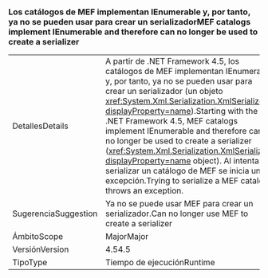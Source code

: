 ### <a name="mef-catalogs-implement-ienumerable-and-therefore-can-no-longer-be-used-to-create-a-serializer"></a><span data-ttu-id="8a035-101">Los catálogos de MEF implementan IEnumerable y, por tanto, ya no se pueden usar para crear un serializador</span><span class="sxs-lookup"><span data-stu-id="8a035-101">MEF catalogs implement IEnumerable and therefore can no longer be used to create a serializer</span></span>

|   |   |
|---|---|
|<span data-ttu-id="8a035-102">Detalles</span><span class="sxs-lookup"><span data-stu-id="8a035-102">Details</span></span>|<span data-ttu-id="8a035-103">A partir de .NET Framework 4.5, los catálogos de MEF implementan IEnumerable y, por tanto, ya no se pueden usar para crear un serializador (un objeto <xref:System.Xml.Serialization.XmlSerializer?displayProperty=name>).</span><span class="sxs-lookup"><span data-stu-id="8a035-103">Starting with the .NET Framework 4.5, MEF catalogs implement IEnumerable and therefore can no longer be used to create a serializer (<xref:System.Xml.Serialization.XmlSerializer?displayProperty=name> object).</span></span> <span data-ttu-id="8a035-104">Al intentar serializar un catálogo de MEF se inicia una excepción.</span><span class="sxs-lookup"><span data-stu-id="8a035-104">Trying to serialize a MEF catalog throws an exception.</span></span>|
|<span data-ttu-id="8a035-105">Sugerencia</span><span class="sxs-lookup"><span data-stu-id="8a035-105">Suggestion</span></span>|<span data-ttu-id="8a035-106">Ya no se puede usar MEF para crear un serializador.</span><span class="sxs-lookup"><span data-stu-id="8a035-106">Can no longer use MEF to create a serializer</span></span>|
|<span data-ttu-id="8a035-107">Ámbito</span><span class="sxs-lookup"><span data-stu-id="8a035-107">Scope</span></span>|<span data-ttu-id="8a035-108">Major</span><span class="sxs-lookup"><span data-stu-id="8a035-108">Major</span></span>|
|<span data-ttu-id="8a035-109">Versión</span><span class="sxs-lookup"><span data-stu-id="8a035-109">Version</span></span>|<span data-ttu-id="8a035-110">4.5</span><span class="sxs-lookup"><span data-stu-id="8a035-110">4.5</span></span>|
|<span data-ttu-id="8a035-111">Tipo</span><span class="sxs-lookup"><span data-stu-id="8a035-111">Type</span></span>|<span data-ttu-id="8a035-112">Tiempo de ejecución</span><span class="sxs-lookup"><span data-stu-id="8a035-112">Runtime</span></span>|

